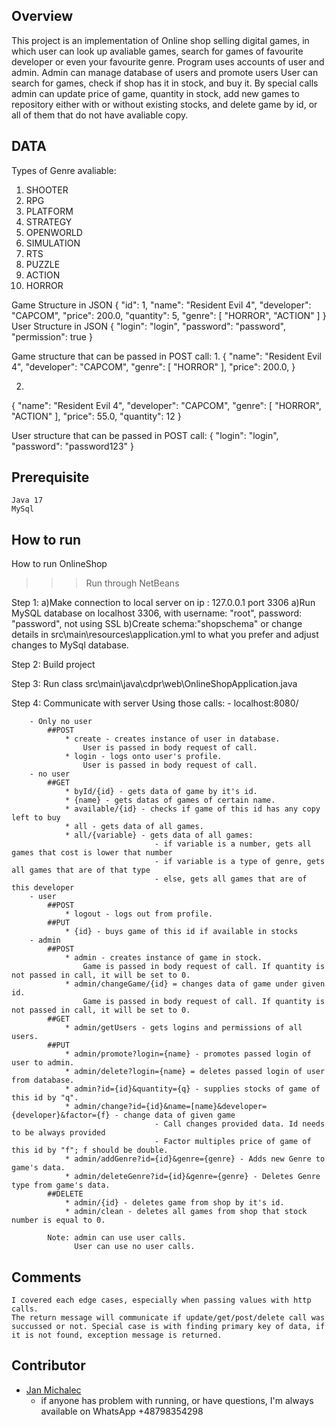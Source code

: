 ## Overview
This project is an implementation of Online shop selling digital games, in which user can look up avaliable games, search for games of favourite developer or even your favourite genre.
Program uses accounts of user and admin. Admin can manage database of users and promote users 
User can search for games, check if shop has it in stock, and buy it.
By special calls admin can update price of game, quantity in stock, add new games to repository either with or without existing stocks, and delete game by id, or all of them that do not have avaliable copy.

## DATA
Types of Genre avaliable:
1. SHOOTER
2. RPG
3. PLATFORM
4. STRATEGY
5. OPENWORLD
6. SIMULATION
7. RTS
8. PUZZLE
9. ACTION
10. HORROR

Game Structure in JSON
{
    "id": 1,
    "name": "Resident Evil 4",
    "developer": "CAPCOM",
    "price": 200.0,
    "quantity": 5,
    "genre": [
        "HORROR",
        "ACTION"
    ]
}
User Structure in JSON
{   "login": "login",
    "password": "password",
    "permission": true  }


Game structure that can be passed in POST call:
1. 
{  "name": "Resident Evil 4",
    "developer": "CAPCOM",
    "genre": 
    [   "HORROR"  ],
    "price": 200.0,  }

2.  
{   "name": "Resident Evil 4",
    "developer": "CAPCOM",
    "genre": 
    [   "HORROR",
        "ACTION"  ],
    "price": 55.0,
    "quantity": 12  }

User structure that can be passed in POST call:
{  "login": "login",
    "password": "password123"  }

## Prerequisite
    Java 17
    MySql
    
## How to run
How to run OnlineShop

>>>Run through NetBeans

Step 1: 
        a)Make connection to local server on ip : 127.0.0.1 port 3306
        a)Run MySQL database on localhost 3306, with username: "root", password: "password", not using SSL
        b)Create schema:"shopschema"
            or change details in src\main\resources\application.yml to what you prefer and adjust changes to MySql database.

Step 2: Build project

Step 3: Run class src\main\java\cdpr\web\OnlineShopApplication.java

Step 4: Communicate with server Using those calls:
    - localhost:8080/

        - Only no user
            ##POST
                * create - creates instance of user in database.
                    User is passed in body request of call.
                * login - logs onto user's profile.
                    User is passed in body request of call.
        - no user
            ##GET
                * byId/{id} - gets data of game by it's id.
                * {name} - gets datas of games of certain name.
                * available/{id} - checks if game of this id has any copy left to buy
                * all - gets data of all games.
                * all/{variable} - gets data of all games:
                                    - if variable is a number, gets all games that cost is lower that number
                                    - if variable is a type of genre, gets all games that are of that type
                                    - else, gets all games that are of this developer
        - user
            ##POST
                * logout - logs out from profile.
            ##PUT
                * {id} - buys game of this id if available in stocks
        - admin
            ##POST
                * admin - creates instance of game in stock.
                    Game is passed in body request of call. If quantity is not passed in call, it will be set to 0. 
                * admin/changeGame/{id} = changes data of game under given id.
                    Game is passed in body request of call. If quantity is not passed in call, it will be set to 0. 
            ##GET
                * admin/getUsers - gets logins and permissions of all users.
            ##PUT
                * admin/promote?login={name} - promotes passed login of user to admin.
                * admin/delete?login={name} = deletes passed login of user from database.
                * admin?id={id}&quantity={q} - supplies stocks of game of this id by "q".
                * admin/change?id={id}&name=[name}&developer={developer}&factor={f} - change data of given game
                                    - Call changes provided data. Id needs to be always provided
                                    - Factor multiples price of game of this id by "f"; f should be double.
                * admin/addGenre?id={id}&genre={genre} - Adds new Genre to game's data.
                * admin/deleteGenre?id={id}&genre={genre} - Deletes Genre type from game's data.
            ##DELETE
                * admin/{id} - deletes game from shop by it's id.
                * admin/clean - deletes all games from shop that stock number is equal to 0.

            Note: admin can use user calls. 
                  User can use no user calls.

## Comments
    I covered each edge cases, especially when passing values with http calls. 
    The return message will communicate if update/get/post/delete call was succussed or not. Special case is with finding primary key of data, if it is not found, exception message is returned.




## Contributor
* [Jan Michalec](https://github.com/cdfre0)
    - if anyone has problem with running, or have questions, I'm always available on WhatsApp +48798354298
